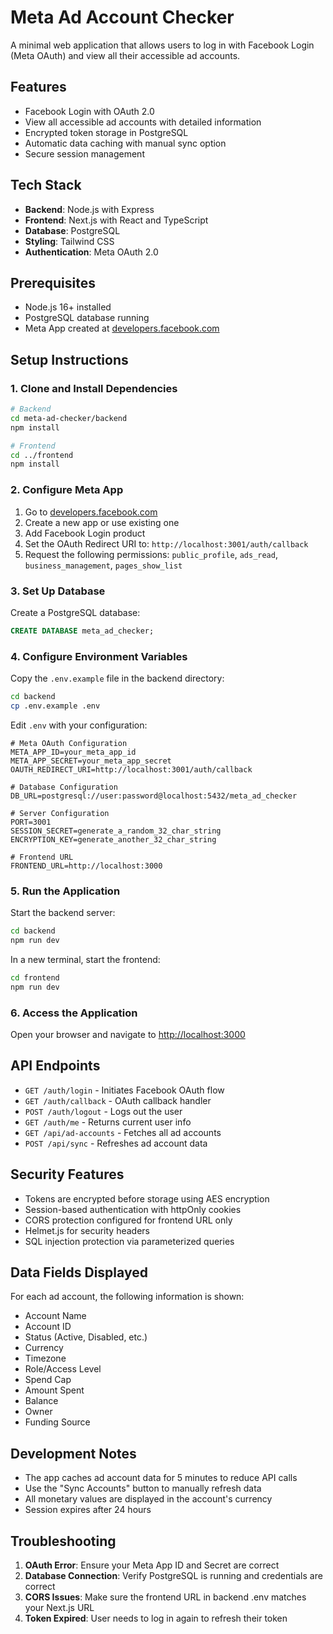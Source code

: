 # Meta Ad Account Checker

A minimal web application that allows users to log in with Facebook Login (Meta OAuth) and view all their accessible ad accounts.

## Features

- Facebook Login with OAuth 2.0
- View all accessible ad accounts with detailed information
- Encrypted token storage in PostgreSQL
- Automatic data caching with manual sync option
- Secure session management

## Tech Stack

- **Backend**: Node.js with Express
- **Frontend**: Next.js with React and TypeScript
- **Database**: PostgreSQL
- **Styling**: Tailwind CSS
- **Authentication**: Meta OAuth 2.0

## Prerequisites

- Node.js 16+ installed
- PostgreSQL database running
- Meta App created at [developers.facebook.com](https://developers.facebook.com)

## Setup Instructions

### 1. Clone and Install Dependencies

```bash
# Backend
cd meta-ad-checker/backend
npm install

# Frontend
cd ../frontend
npm install
```

### 2. Configure Meta App

1. Go to [developers.facebook.com](https://developers.facebook.com)
2. Create a new app or use existing one
3. Add Facebook Login product
4. Set the OAuth Redirect URI to: `http://localhost:3001/auth/callback`
5. Request the following permissions: `public_profile`, `ads_read`, `business_management`, `pages_show_list`

### 3. Set Up Database

Create a PostgreSQL database:

```sql
CREATE DATABASE meta_ad_checker;
```

### 4. Configure Environment Variables

Copy the `.env.example` file in the backend directory:

```bash
cd backend
cp .env.example .env
```

Edit `.env` with your configuration:

```env
# Meta OAuth Configuration
META_APP_ID=your_meta_app_id
META_APP_SECRET=your_meta_app_secret
OAUTH_REDIRECT_URI=http://localhost:3001/auth/callback

# Database Configuration
DB_URL=postgresql://user:password@localhost:5432/meta_ad_checker

# Server Configuration
PORT=3001
SESSION_SECRET=generate_a_random_32_char_string
ENCRYPTION_KEY=generate_another_32_char_string

# Frontend URL
FRONTEND_URL=http://localhost:3000
```

### 5. Run the Application

Start the backend server:

```bash
cd backend
npm run dev
```

In a new terminal, start the frontend:

```bash
cd frontend
npm run dev
```

### 6. Access the Application

Open your browser and navigate to [http://localhost:3000](http://localhost:3000)

## API Endpoints

- `GET /auth/login` - Initiates Facebook OAuth flow
- `GET /auth/callback` - OAuth callback handler
- `POST /auth/logout` - Logs out the user
- `GET /auth/me` - Returns current user info
- `GET /api/ad-accounts` - Fetches all ad accounts
- `POST /api/sync` - Refreshes ad account data

## Security Features

- Tokens are encrypted before storage using AES encryption
- Session-based authentication with httpOnly cookies
- CORS protection configured for frontend URL only
- Helmet.js for security headers
- SQL injection protection via parameterized queries

## Data Fields Displayed

For each ad account, the following information is shown:
- Account Name
- Account ID
- Status (Active, Disabled, etc.)
- Currency
- Timezone
- Role/Access Level
- Spend Cap
- Amount Spent
- Balance
- Owner
- Funding Source

## Development Notes

- The app caches ad account data for 5 minutes to reduce API calls
- Use the "Sync Accounts" button to manually refresh data
- All monetary values are displayed in the account's currency
- Session expires after 24 hours

## Troubleshooting

1. **OAuth Error**: Ensure your Meta App ID and Secret are correct
2. **Database Connection**: Verify PostgreSQL is running and credentials are correct
3. **CORS Issues**: Make sure the frontend URL in backend .env matches your Next.js URL
4. **Token Expired**: User needs to log in again to refresh their token
